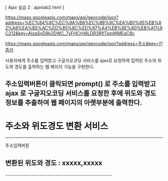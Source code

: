 [ Ajax 실습 2 : ajaxlab2.html ]

https://maps.googleapis.com/maps/api/geocode/json?address=%EC%84%9C%EC%9A%B8%EC%8B%9C%EA%B0%95%EB%82%A8%EA%B5%AC%ED%85%8C%ED%97%A4%EB%9E%80%EB%A1%9C212&key=AIzaSyD8k2DWC_7yFHCrH6LDR3RfITsmWMEqC8c

https://maps.googleapis.com/maps/api/geocode/json?address=주소&key=인증키

사용자에게 주소를 입력받고 구글지오코딩 서비스를 ajax로 요청하여 
입력된 주소의 위도와 경도를 출력하는 웹 페이지 기능을 구현한다.

주소입력버튼이 클릭되면 prompt() 로 주소를 입력받고 
ajax 로 구글지오코딩 서비스를 요청한 후에 위도와 경도 정보를 추출하여 웹 페이지의 아랫부분에 출력한다.
-----------------------------------------------------
<h1>주소와 위도경도 변환 서비스</h1> 
<hr>

주소입력버튼

<h2>변환된 위도와 경도 : xxxxx,xxxxx</h2>
-----------------------------------------------------